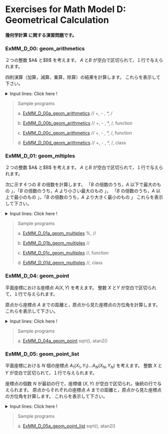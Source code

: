 # **Exercises for Math Model D: Geometrical Calculation**
#### 幾何学計算 に関する演習問題です。

### ExMM_D_00: geom_arithmetics
２つの整数 $A& と$B$ を考えます。
$A$ と$B$ が空白で区切られて，１行で与えられます。

四則演算（加算，減算，乗算，除算）の結果を計算します。 
これらを表示して下さい。

<details>
<summary>Input lines: Click here !</summary>

``` python
A B

[Case a]
20 10 

[Case b]
40 -20

[Case c]
-80 40

```
注: プログラム実行後に張り付けて下さい。

</details>


>Sample programs
>
> a. [ExMM_D_00a_geom_arithmetics](https://github.com/GMPythonGitHub/GMPythonExMathModel/blob/main/ExMathModel_D_Geometrical%20Calculation/ExMM_D_00a_geom_arithmetics.py)
>    //  +, - , *, /
> 
> b. [ExMM_D_00b_geom_arithmetics](https://github.com/GMPythonGitHub/GMPythonExMathModel/blob/main/ExMathModel_D_Geometrical%20Calculation/ExMM_D_00b_geom_arithmetics.py)
>    //  +, - , *, /, function
> 
> c. [ExMM_D_00c_geom_arithmetics](https://github.com/GMPythonGitHub/GMPythonExMathModel/blob/main/ExMathModel_D_Geometrical%20Calculation/ExMM_D_00c_geom_arithmetics.py)
>    //  +, - , *, /, function
> 
> d. [ExMM_D_00d_geom_arithmetics](https://github.com/GMPythonGitHub/GMPythonExMathModel/blob/main/ExMathModel_D_Geometrical%20Calculation/ExMM_D_00d_geom_arithmetics.py)
>    //  +, - , *, /, class
> 


### ExMM_D_01: geom_mltiples
２つの整数 $A& と$B$ を考えます。
$A$ と$B$ が空白で区切られて，１行で与えられます。

次に示す４つの $B$ の倍数を計算します。
「$B$ の倍数のうち，$A$ 以下で最大のもの 」，「$B$ の倍数のうち，$A$ より小さい最大のもの 」，
「$B$ の倍数のうち，$A$ 以上で最小のもの 」，「$B$ の倍数のうち，$A$ より大きく最小のもの 」
これらを表示して下さい。

<details>
<summary>Input lines: Click here !</summary>

``` python
A B

[Case a]
15 5 

[Case b]
16 5

[Case c]
14 5

```
注: プログラム実行後に張り付けて下さい。

</details>


>Sample programs
>
> a. [ExMM_D_01a_geom_multiples](https://github.com/GMPythonGitHub/GMPythonExMathModel/blob/main/ExMathModel_D_Geometrical%20Calculation/ExMM_D_01a_geom_multiples.py)
>    %, //
> 
> b. [ExMM_D_01b_geom_multiples](https://github.com/GMPythonGitHub/GMPythonExMathModel/blob/main/ExMathModel_D_Geometrical%20Calculation/ExMM_D_01b_geom_multiples.py)
>    //
> 
> c. [ExMM_D_01c_geom_multiples](https://github.com/GMPythonGitHub/GMPythonExMathModel/blob/main/ExMathModel_D_Geometrical%20Calculation/ExMM_D_01c_geom_multiples.py)
>    //, function
> 
> d. [ExMM_D_01d_geom_multiples](https://github.com/GMPythonGitHub/GMPythonExMathModel/blob/main/ExMathModel_D_Geometrical%20Calculation/ExMM_D_01d_geom_multiples.py)
>    //, class
> 


### ExMM_D_04: geom_point
平面座標における座標点 $A(X, Y)$ を考えます。
整数 $X$ と$Y$ が空白で区切られて，１行で与えられます。

原点から座標点 $A$ までの距離と，原点から見た座標点の方位角を計算します。
これらを表示して下さい。

<details>
<summary>Input lines: Click here !</summary>

``` python
X Y

[Case a]
3 4 

[Case b]
-3 -4

[Case c]
-3 -4

[Case d]
3 -4

```
注: プログラム実行後に張り付けて下さい。

</details>


>Sample programs
>
> a. [ExMM_D_04a_geom_point](https://github.com/GMPythonGitHub/GMPythonExMathModel/blob/main/ExMathModel_D_Geometrical%20Calculation/ExMM_D_04a_geom_point.py)
>    sqrt(), atan2()
> 


### ExMM_D_05: geom_point_list
平面座標における $N$ 個の座標点 $A_1(X_1, Y_1) ... A_N(X_N, Y_N)$ を考えます。
整数 $X$ と$Y$ が空白で区切られて，１行で与えられます。

座標点の個数 $N$ が最初の行で，座標値 $(X, Y)$ が空白で区切られ，後続の行で与えられます。
原点からそれぞれの座標点 $A$ までの距離と，原点から見た座標点の方位角を計算します。
これらを表示して下さい。

<details>
<summary>Input lines: Click here !</summary>

``` python
N
X1 Y1
X2 Y2
...
XN YN

[Case a]
4
3 4 
-3 -4
-3 -4
3 -4

[Case b]
5
8 3
2 -5
-4 7
0 6
1 -9

```
注: プログラム実行後に張り付けて下さい。

</details>


>Sample programs
>
> a. [ExMM_D_05a_geom_point_list](https://github.com/GMPythonGitHub/GMPythonExMathModel/blob/main/ExMathModel_D_Geometrical%20Calculation/ExMM_D_05a_geom_point_list.py)
>    sqrt(), atan2()
> 



